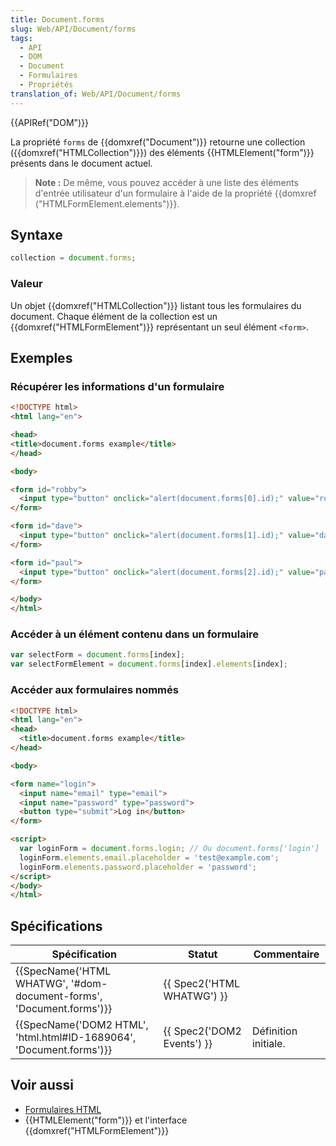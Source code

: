 ```yaml
---
title: Document.forms
slug: Web/API/Document/forms
tags:
  - API
  - DOM
  - Document
  - Formulaires
  - Propriétés
translation_of: Web/API/Document/forms
---
```

{{APIRef("DOM")}}

La propriété `forms` de {{domxref("Document")}} retourne une collection ({{domxref("HTMLCollection")}}) des éléments {{HTMLElement("form")}} présents dans le document actuel.

> **Note :** De même, vous pouvez accéder à une liste des éléments d'entrée utilisateur d'un formulaire à l'aide de la propriété {{domxref ("HTMLFormElement.elements")}}.

## Syntaxe

```js
collection = document.forms;
```

### Valeur

Un objet {{domxref("HTMLCollection")}} listant tous les formulaires du document. Chaque élément de la collection est un {{domxref("HTMLFormElement")}} représentant un seul élément `<form>`.

## Exemples

### Récupérer les informations d'un formulaire

```html
<!DOCTYPE html>
<html lang="en">

<head>
<title>document.forms example</title>
</head>

<body>

<form id="robby">
  <input type="button" onclick="alert(document.forms[0].id);" value="robby's form" />
</form>

<form id="dave">
  <input type="button" onclick="alert(document.forms[1].id);" value="dave's form" />
</form>

<form id="paul">
  <input type="button" onclick="alert(document.forms[2].id);" value="paul's form" />
</form>

</body>
</html>
```

### Accéder à un élément contenu dans un formulaire

```js
var selectForm = document.forms[index];
var selectFormElement = document.forms[index].elements[index];
```

### Accéder aux formulaires nommés

```html
<!DOCTYPE html>
<html lang="en">
<head>
  <title>document.forms example</title>
</head>

<body>

<form name="login">
  <input name="email" type="email">
  <input name="password" type="password">
  <button type="submit">Log in</button>
</form>

<script>
  var loginForm = document.forms.login; // Ou document.forms['login']
  loginForm.elements.email.placeholder = 'test@example.com';
  loginForm.elements.password.placeholder = 'password';
</script>
</body>
</html>
```

## Spécifications

| Spécification                                                                                | Statut                               | Commentaire          |
| -------------------------------------------------------------------------------------------- | ------------------------------------ | -------------------- |
| {{SpecName('HTML WHATWG', '#dom-document-forms', 'Document.forms')}} | {{ Spec2('HTML WHATWG') }} |                      |
| {{SpecName('DOM2 HTML', 'html.html#ID-1689064', 'Document.forms')}}     | {{ Spec2('DOM2 Events') }} | Définition initiale. |

## Voir aussi

- [Formulaires HTML](/fr/docs/Web/Guide/HTML/Formulaires)
- {{HTMLElement("form")}} et l'interface {{domxref("HTMLFormElement")}}
